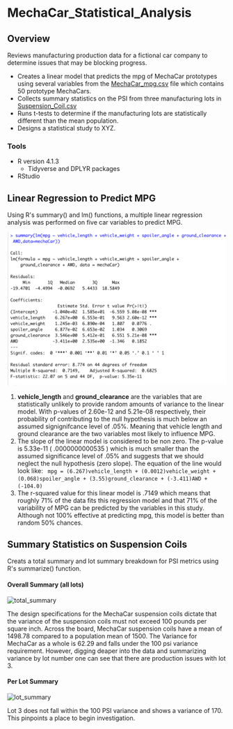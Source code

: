 # MechaCar_Statistical_Analysis

## Overview
Reviews manufacturing production data for a fictional car company to determine issues that may be blocking progress.

- Creates a linear model that predicts the mpg of MechaCar prototypes using several variables from the [MechaCar_mpg.csv](MechaCar_mpg.csv) file which contains 50 prototype MechaCars.
- Collects summary statistics on the PSI from three manufacturing lots in [Suspension_Coil.csv](Suspension_Coil.csv)
- Runs t-tests to determine if the manufacturing lots are statistically different than the mean population.
- Designs a statistical study to XYZ.

### Tools
- R version 4.1.3
  - Tidyverse and DPLYR packages
- RStudio

## Linear Regression to Predict MPG
Using R's summary() and lm() functions, a multiple linear regression analysis was performed on five car variables to predict MPG.


![Linear_Regression](/Resources/linearRegression.png)

1. **vehicle_length** and **ground_clearance** are the variables that are statistically unlikely to provide random amounts of variance to the linear model. With p-values of 2.60e-12 and 5.21e-08 respectively, their probability of contributing to the null hypothesis is much below an assumed signignifcance level of .05%.  Meaning that vehicle length and ground clearance are the two variables most likely to influence MPG.  
2. The slope of the linear model is considered to be non zero. The p-value is 5.33e-11 ( .0000000000535 ) which is much smaller than the assumed significance level of .05% and suggests that we should neglect the null hypothesis (zero slope). The equation of the line would look like: 
``` mpg = (6.267)vehicle_length + (0.0012)vehicle_weight + (0.068)spoiler_angle + (3.55)ground_clearance + (-3.411)AWD + (-104.0)```
3. The r-squared value for this linear model is .7149 which means that roughly 71% of the data fits this regression model and that 71% of the variability of MPG can be predicted by the variables in this study. Although not 100% effective at predicting mpg, this model is better than random 50% chances.

## Summary Statistics on Suspension Coils

Creats a total summary and lot summary breakdown for PSI metrics using R's summarize() function.

#### Overall Summary (all lots)
![total_summary](/Resources/total_summary.png)

The design specifications for the MechaCar suspension coils dictate that the variance of the suspension coils must not exceed 100 pounds per square inch. Across the board, MechaCar suspension coils have a mean of 1498.78 compared to a population mean of 1500.  The Variance for MechaCar as a whole is 62.29 and falls under the 100 psi variance requirement.  However, digging deaper into the data and summarizing variance by lot number one can see that there are production issues with lot 3.

#### Per Lot Summary
![lot_summary](/Resources/lot_summary.png)

Lot 3 does not fall within the 100 PSI variance and shows a variance of 170.  This pinpoints a place to begin investigation.
